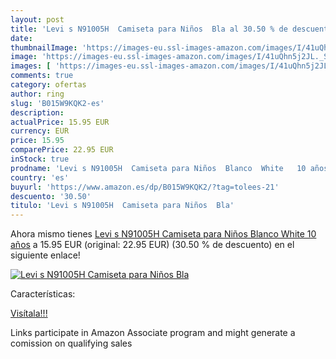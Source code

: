```yaml
---
layout: post
title: 'Levi s N91005H  Camiseta para Niños  Bla al 30.50 % de descuento'
date: 
thumbnailImage: 'https://images-eu.ssl-images-amazon.com/images/I/41uQhn5j2JL._SL200_.jpg'
image: 'https://images-eu.ssl-images-amazon.com/images/I/41uQhn5j2JL._SL200_.jpg'
images: [ 'https://images-eu.ssl-images-amazon.com/images/I/41uQhn5j2JL._SL200_.jpg' ]
comments: true
category: ofertas
author: ring
slug: 'B015W9KQK2-es'
description:
actualPrice: 15.95 EUR
currency: EUR
price: 15.95
comparePrice: 22.95 EUR
inStock: true
prodname: 'Levi s N91005H  Camiseta para Niños  Blanco  White   10 años'
country: 'es'
buyurl: 'https://www.amazon.es/dp/B015W9KQK2/?tag=tolees-21'
descuento: '30.50'
titulo: 'Levi s N91005H  Camiseta para Niños  Bla'
---
```


Ahora mismo tienes [Levi s N91005H  Camiseta para Niños  Blanco  White   10 años](https://www.amazon.es/dp/B015W9KQK2/?tag=tolees-21) a 15.95 EUR (original: 22.95 EUR) (30.50 %  de descuento) en el siguiente enlace!

[![Levi s N91005H  Camiseta para Niños  Bla](https://images-eu.ssl-images-amazon.com/images/I/41uQhn5j2JL._SL200_.jpg)](https://www.amazon.es/dp/B015W9KQK2/?tag=tolees-21)

Características:


[Visítala!!!](https://www.amazon.es/dp/B015W9KQK2/?tag=tolees-21)

Links participate in Amazon Associate program and might generate a comission on qualifying sales
